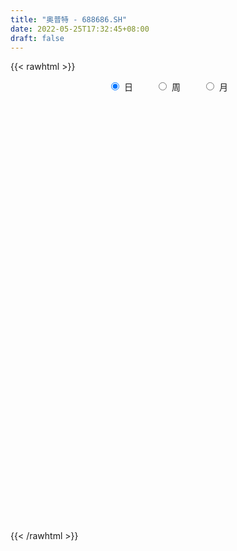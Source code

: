 ```yaml
---
title: "奥普特 - 688686.SH"
date: 2022-05-25T17:32:45+08:00
draft: false
---
```

{{< rawhtml >}}
    <div style="text-align: center">
        <label style="padding: 1rem;"><input style="margin-right: .5rem" type="radio" name="period" value="D" checked onclick="period_change(this)">日</label>
        <label style="padding: 1rem;"><input style="margin-right: .5rem" type="radio" name="period" value="W" onclick="period_change(this)">周</label>
        <label style="padding: 1rem;"><input style="margin-right: .5rem" type="radio" name="period" value="M" onclick="period_change(this)">月</label>
    </div>
    <div id="chart" style="height: 700px;"></div> 
    <script type="text/javascript">
        const D_v = [4032.63,7340.78,3129.71,3007.65,2644.1,3073.56,3570.49,4450.12,4351.81,6193.19,5947.71,5060.28,4762.73,8066.5,4481.57,3810.69,2955.13,3733.96,3169.57,2418.43,2650.15,4388.27,2578.85,5516.89,4680.65,6659.04,4850.13,4272.58,3366.14,3447.49,6123.15,3478.51,3090.1,7128.72,5481.04,3891.7,6214.6,5378.89,3800.16,3992.85,5135.94,15775.53,7763.5,7075.0,7982.05,5713.21,8111.19,8560.48,5795.95,5612.41,6143.63,7220.48,8824.24,6530.58,4623.72,6844.73,8132.8,7588.41,5168.32,2643.66,3225.88,4204.15,6619.06,5146.61,4627.14,3337.14,4028.54,2800.41,3616.13,3295.38,5903.85,6522.66,3070.65,2129.88,4999.5,4240.45,4597.02,4978.2,3377.05,2982.21,4438.9,2606.77,6194.88,4438.21,2889.52,2530.87,1859.25,2761.92,3478.22,7118.58,2593.83,2273.57,1320.84,2128.8,1527.72,2535.72,1287.54,2208.32,1527.2,2178.31,1568.72,1359.23,2609.06,1745.93,1630.19,2829.21,4636.82,2268.42,10628.2,6002.99,6902.48,3728.44,2341.06,3687.93,4710.26,1876.79,3829.8,5022.76,2618.5,1788.72,1656.02,2929.17,2362.88,2639.19,1878.09,1519.16,1732.49,2083.23,2767.43,7198.29,6518.39,2303.93,2377.12,8960.37,4527.47,4140.35,3928.83,4168.21,3525.96,3702.27,3645.08,5051.84,8512.87,5534.42,2283.57,2441.63,2057.24,3264.84,2318.02,3152.36,1347.59,1591.81,2955.6,1963.22,1518.42,2050.43,1630.46,1741.0,1792.12,6138.42,2645.51,3370.64,4103.53,3391.64,3638.07,2726.08,2177.75,2423.26,2432.23,1428.82,2320.32,2194.89,1912.06,1686.68,1303.23,1623.84,1673.26,1171.04,1568.35,1701.99,1538.44,1617.11,2882.96,2317.04,1132.91,1878.59,4604.09,5059.08,5435.9,10001.3,6840.24,2634.24,2217.13,1627.99,1552.62,3615.36,2457.57,3144.85,3701.87,2417.42,2253.04,2629.06,1539.92,2896.91,2713.04,2248.25,1714.7,2337.67,1412.59,1682.41,2121.95,2188.14,2237.13,2457.49,2897.85,2135.31,2016.14,3105.97,1924.04,1173.63,1824.97,1854.95,1272.32,1208.66,1237.87,1335.62,1582.88,1299.96,1661.95,1550.37,2884.05,2635.15,2376.09,1890.06,2367.2,2984.76,2304.33,1706.64,2776.66,5144.75,3992.22,2669.59,2701.16,3022.81,2075.31,2099.63,2549.66,2147.36,3197.02,2122.51]
const D_histogram = [0.0,1.0619386895,1.9665427033,2.4109031368,2.7168772965,2.275309329,1.8212537694,2.7446758993,2.4258010029,2.8737569655,2.0066080669,2.54337935,2.4223084249,-0.1739440032,-2.2799153223,-3.5623010902,-3.5867896493,-4.4751292422,-4.1173088224,-3.6084834051,-4.088589559,-2.6706579943,-2.1664681855,-0.0951674486,1.2161760365,3.6059055717,5.5800683353,6.3755391921,6.6093087537,7.1338391932,8.6667169878,8.7153577829,8.1840909518,8.8239604147,6.629297052,4.6206517709,1.9826748934,1.0183586524,-0.3234080958,-2.4329771144,-2.629047694,-7.4245951015,-10.8867470496,-12.7736447681,-14.5171122749,-14.3977809825,-14.4290447191,-11.7800083355,-9.8016958162,-8.9813451313,-7.9792313125,-6.6433012539,-6.6790845266,-4.6366680643,-3.377052704,-0.5253780927,1.7144965324,3.918104926,4.7128729511,4.5994590073,5.205649896,5.6613069695,6.2476666781,5.9224997422,4.3594098718,3.5240010275,2.0512859372,0.8355653619,0.5414254123,-0.2215882342,2.1368199665,4.7064673681,6.0318426846,5.8188897996,7.6765283019,9.3051690097,7.5130345635,5.8663271039,4.6899457201,2.5577218223,0.5993106572,-0.0228683765,0.3671646063,0.8891387432,1.2767595433,0.6870802737,0.4569598047,0.4099761589,-1.4182786572,-2.8456496724,-4.8483455236,-5.5847703315,-6.2262174122,-5.5804312729,-5.4417081866,-5.5212024503,-4.9662483966,-4.7706643886,-4.1016621023,-4.3865555742,-4.1532711045,-3.6296703675,-1.4850658084,-0.7881858944,-0.4330375576,0.5499964592,-0.5011895055,-2.0065257339,-5.4565467794,-8.0155686088,-10.1654994863,-11.2168650728,-10.9594513348,-9.2159447203,-7.7544847528,-6.0297858621,-3.7380852271,-1.0745508593,0.6780700884,1.7739344722,2.9457152767,3.7380853507,4.2742955432,4.864433719,4.736901658,4.3912814389,4.095230542,3.9106223886,3.4384074423,4.493105472,5.4141207856,5.3785689881,4.7850565453,5.7507284948,5.4844645459,4.3555754898,2.7682289256,1.6088767257,0.5136792244,-0.762762253,-1.182593764,-0.6908454248,-0.7925149945,-0.0512166096,0.1570546331,-0.3718624032,-0.2887867841,-0.9093382241,-1.6370527866,-1.5347843767,-1.2774501474,-0.9823161158,-1.4983939839,-2.0727453277,-1.7909771947,-1.6211052071,-0.8932129128,-0.1965819874,0.2275511474,-0.2221479816,-0.737716614,-1.4395742907,-1.5321382612,-1.5660417671,-1.4329338767,-1.4454880117,-1.2854455058,-0.6777801074,-0.0132372813,0.3941086101,0.3688331426,-0.1008347375,-0.0576746233,-0.3431748158,-0.3839878404,-0.6830635236,-0.7945627438,-0.6470621414,-0.2483754434,0.5131136653,0.6525594687,0.4326349657,-0.0596906897,0.1768498972,0.275416087,0.3787043334,-0.0963672344,-0.6913547806,-1.2938673998,-0.0824699049,1.4905476674,2.3864898423,3.1087119166,3.3575627151,3.446249794,2.8926461027,2.5377466323,1.5714516108,0.8256747827,0.3421833003,0.0419537914,-0.5189572728,-1.2424682594,-2.4474756738,-2.963689177,-2.5236384629,-2.2509406107,-2.0720071963,-1.8176528855,-1.1771491724,-1.1661970276,-0.9124788056,-1.0713107124,-1.4709778121,-0.6791890872,-0.1962614444,0.2704604503,0.7666085679,1.0302739414,1.0921165634,0.4479513142,0.1947733809,-0.2690497241,-0.2719006149,-0.5632674488,-0.4793726981,-0.5744155445,-0.5616599595,-0.7343255708,-1.0017120809,-1.6621375547,-2.4017958299,-2.2732099665,-1.8790494633,-0.6234553787,0.8413836662,2.0790748646,2.5595283873,3.1258660805,4.4262831215,5.1063239701,5.2115811915,5.1357375703,4.9061069039,4.6026391117,4.177261144,3.8886378973,3.3212163487,2.4965639084,1.8826281565]
const D_fast = [0.0,1.3274233618,2.7236630514,3.7707492692,4.755942753,4.8832021178,4.8844600005,6.4940511052,6.7816264595,7.9480216635,7.5825247816,8.7551409022,9.2396470833,6.5999086545,3.9239585047,1.7509974643,0.8298114929,-1.1773104106,-1.8488171964,-2.2421126303,-3.7443661739,-2.9940991078,-3.0315263454,-0.9840174706,0.6313700235,3.9225759517,7.2917557991,9.681111454,11.567208204,13.8751984417,17.5747554834,19.8022357241,21.316991631,24.1628511976,23.625512098,22.7720297595,20.6297216053,19.9199950275,18.4973762554,15.7795629581,14.926230455,8.2745342721,2.0906955617,-2.9896133489,-8.3623589245,-11.8424728777,-15.480997794,-15.7769634943,-16.2490749291,-17.6740605269,-18.6667545364,-18.9916497912,-20.6972041955,-19.8139547493,-19.398602565,-16.6782724769,-14.0097737186,-10.8266390936,-8.8536528307,-7.8172020227,-5.90959866,-4.0386148442,-1.890338466,-0.7348804664,-1.2081178688,-1.1625264562,-2.1224200622,-3.129249297,-3.2880328935,-4.1064435985,-1.2138304062,2.5324338374,5.365769825,6.60753939,10.3843099677,14.3392429279,14.4253671226,14.2452414389,14.2413464852,12.748553043,10.9399695422,10.3120734144,10.7938975488,11.5381563715,12.2449670574,11.8270578562,11.7111773384,11.7666877323,9.583863252,7.4450798186,4.2302975866,2.0976801958,-0.1003212379,-0.8496429169,-2.0713468772,-3.5311417535,-4.2177497989,-5.2148318881,-5.5712451274,-6.9527774929,-7.7578107992,-8.1416276541,-6.3682895471,-5.8684561067,-5.6215671593,-4.5010340277,-5.6775173688,-7.6844850306,-12.4986427711,-17.0615567526,-21.7528625017,-25.6084443564,-28.0908934521,-28.6513730177,-29.1285342384,-28.9112818132,-27.554102485,-25.159205832,-23.2370673622,-21.6977193604,-19.7895097366,-18.062618325,-16.4578342466,-14.6515876411,-13.5948942876,-12.842694147,-12.1149374084,-11.3218899646,-10.9345030504,-8.7565286526,-6.4819831427,-5.1728926931,-4.5701409996,-2.1667869264,-1.0619347388,-1.1019299224,-1.9972192552,-2.7543522737,-3.7211299689,-5.1882620096,-5.9037419616,-5.5847049786,-5.884503297,-5.1560090644,-4.9084741635,-5.5303568005,-5.5194778774,-6.3673638735,-7.5043416326,-7.7857693169,-7.8477976244,-7.7982426218,-8.6889189858,-9.7814566615,-9.9474328273,-10.1828371414,-9.6782480754,-9.0307626467,-8.5497417252,-9.0549778496,-9.7549756354,-10.8167268848,-11.2923254206,-11.7177393683,-11.9428649471,-12.316791085,-12.4781099555,-12.0398895839,-11.3786560782,-10.8727830343,-10.8058502161,-11.3007267806,-11.2719853222,-11.6432792186,-11.7800892034,-12.2499307674,-12.5600706736,-12.5743356066,-12.2377427694,-11.3479752444,-11.0453895738,-11.1571553353,-11.6644036632,-11.383650602,-11.2162303905,-11.0182660607,-11.517429437,-12.2852556785,-13.2112351476,-12.0204551289,-10.0748006398,-8.5822360044,-7.0828359509,-5.9945944736,-5.0443449462,-4.8747871119,-4.5952499242,-5.168682043,-5.7080401754,-6.1059858328,-6.3957268938,-7.0863772762,-8.1205053276,-9.9373816605,-11.1945174579,-11.3853763595,-11.6754136601,-12.0144820447,-12.2145409553,-11.8683245353,-12.1489216474,-12.1233231268,-12.5499827117,-13.3173942644,-12.6954028113,-12.2615405296,-11.7272035223,-11.0394032627,-10.5181694039,-10.183297641,-10.7154750617,-10.9199596498,-11.4510451857,-11.5218712303,-11.9540549265,-11.9900033502,-12.2286500827,-12.3563094876,-12.7125564916,-13.2303710219,-14.3063308844,-15.646438117,-16.0861547452,-16.1617566079,-15.0620263679,-13.3868414065,-11.629381492,-10.5090458724,-9.1612416591,-6.7542538377,-4.7976319966,-3.3894794773,-2.181388706,-1.1844926464,-0.3373006606,0.2816366576,0.9651728852,1.2280554239,1.0275439607,0.8842652478]
const D_slow = [0.0,0.2654846724,0.7571203482,1.3598461324,2.0390654565,2.6078927888,3.0632062311,3.7493752059,4.3558254566,5.074264698,5.5759167147,6.2117615522,6.8173386584,6.7738526577,6.2038738271,5.3132985545,4.4166011422,3.2978188316,2.268491626,1.3663707748,0.344223385,-0.3234411136,-0.8650581599,-0.8888500221,-0.584806013,0.31667038,1.7116874638,3.3055722618,4.9578994503,6.7413592486,8.9080384955,11.0868779413,13.1329006792,15.3388907829,16.9962150459,18.1513779886,18.647046712,18.9016363751,18.8207843511,18.2125400725,17.555278149,15.6991293736,12.9774426112,9.7840314192,6.1547533505,2.5553081048,-1.0519530749,-3.9969551588,-6.4473791129,-8.6927153957,-10.6875232238,-12.3483485373,-14.0181196689,-15.177286685,-16.021549861,-16.1528943842,-15.7242702511,-14.7447440196,-13.5665257818,-12.41666103,-11.115248556,-9.6999218136,-8.1380051441,-6.6573802085,-5.5675277406,-4.6865274837,-4.1737059994,-3.9648146589,-3.8294583058,-3.8848553644,-3.3506503727,-2.1740335307,-0.6660728596,0.7886495903,2.7077816658,5.0340739182,6.9123325591,8.3789143351,9.5514007651,10.1908312207,10.340658885,10.3349417909,10.4267329424,10.6490176283,10.9682075141,11.1399775825,11.2542175337,11.3567115734,11.0021419091,10.290729491,9.0786431101,7.6824505273,6.1258961742,4.730788356,3.3703613093,1.9900606968,0.7484985976,-0.4441674995,-1.4695830251,-2.5662219186,-3.6045396948,-4.5119572866,-4.8832237387,-5.0802702123,-5.1885296017,-5.0510304869,-5.1763278633,-5.6779592968,-7.0420959916,-9.0459881438,-11.5873630154,-14.3915792836,-17.1314421173,-19.4354282974,-21.3740494856,-22.8814959511,-23.8160172579,-24.0846549727,-23.9151374506,-23.4716538326,-22.7352250134,-21.8007036757,-20.7321297899,-19.5160213601,-18.3317959456,-17.2339755859,-16.2101679504,-15.2325123532,-14.3729104927,-13.2496341247,-11.8961039283,-10.5514616812,-9.3551975449,-7.9175154212,-6.5463992847,-5.4575054123,-4.7654481808,-4.3632289994,-4.2348091933,-4.4254997566,-4.7211481976,-4.8938595538,-5.0919883024,-5.1047924548,-5.0655287965,-5.1584943973,-5.2306910934,-5.4580256494,-5.867288846,-6.2509849402,-6.5703474771,-6.815926506,-7.190525002,-7.7087113339,-8.1564556326,-8.5617319343,-8.7850351625,-8.8341806594,-8.7772928725,-8.8328298679,-9.0172590214,-9.3771525941,-9.7601871594,-10.1516976012,-10.5099310704,-10.8713030733,-11.1926644497,-11.3621094766,-11.3654187969,-11.2668916444,-11.1746833587,-11.1998920431,-11.2143106989,-11.3001044029,-11.396101363,-11.5668672439,-11.7655079298,-11.9272734652,-11.989367326,-11.8610889097,-11.6979490425,-11.5897903011,-11.6047129735,-11.5605004992,-11.4916464775,-11.3969703941,-11.4210622027,-11.5939008979,-11.9173677478,-11.937985224,-11.5653483072,-10.9687258466,-10.1915478675,-9.3521571887,-8.4905947402,-7.7674332145,-7.1329965565,-6.7401336538,-6.5337149581,-6.448169133,-6.4376806852,-6.5674200034,-6.8780370682,-7.4899059867,-8.2308282809,-8.8617378967,-9.4244730493,-9.9424748484,-10.3968880698,-10.6911753629,-10.9827246198,-11.2108443212,-11.4786719993,-11.8464164523,-12.0162137241,-12.0652790852,-11.9976639726,-11.8060118306,-11.5484433453,-11.2754142044,-11.1634263759,-11.1147330307,-11.1819954617,-11.2499706154,-11.3907874776,-11.5106306521,-11.6542345383,-11.7946495281,-11.9782309208,-12.228658941,-12.6441933297,-13.2446422872,-13.8129447788,-14.2827071446,-14.4385709893,-14.2282250727,-13.7084563566,-13.0685742597,-12.2871077396,-11.1805369592,-9.9039559667,-8.6010606688,-7.3171262763,-6.0905995503,-4.9399397724,-3.8956244864,-2.923465012,-2.0931609249,-1.4690199477,-0.9983629086]
const D_data = [['2021-05-14', 345.1169, 353.8035, 344.691, 357.3594],['2021-05-17', 357.5872, 370.4437, 351.7433, 383.3003],['2021-05-18', 368.4628, 375.099, 366.6204, 378.9124],['2021-05-19', 371.5828, 374.901, 363.8174, 388.1438],['2021-05-20', 372.4247, 377.5059, 371.4342, 384.3106],['2021-05-21', 382.4732, 370.1046, 364.9883, 382.4732],['2021-05-24', 371.5551, 369.5681, 354.249, 373.1446],['2021-05-25', 367.5812, 390.4309, 367.5812, 394.5438],['2021-05-26', 390.9673, 379.1551, 377.5158, 393.4013],['2021-05-27', 380.377, 391.9211, 377.5158, 409.9822],['2021-05-28', 394.9909, 377.0191, 374.5454, 394.9909],['2021-05-31', 377.0191, 396.3916, 370.5616, 398.3786],['2021-06-01', 396.4016, 392.1992, 386.7551, 410.3001],['2021-06-02', 392.8251, 355.6696, 353.2754, 393.4113],['2021-06-03', 355.7391, 348.9935, 346.8278, 360.9747],['2021-06-04', 345.4965, 348.5961, 341.1253, 362.4152],['2021-06-07', 348.5961, 358.6401, 345.8939, 362.6139],['2021-06-08', 359.6435, 342.6453, 339.7643, 363.6074],['2021-06-09', 341.7313, 353.7721, 337.7773, 359.4348],['2021-06-10', 347.7914, 355.1729, 347.7914, 364.5909],['2021-06-11', 358.1433, 339.8835, 338.8105, 358.1433],['2021-06-15', 339.8735, 363.508, 339.8735, 371.1279],['2021-06-16', 363.5478, 355.2424, 353.6727, 367.5812],['2021-06-17', 352.6793, 380.8439, 352.6793, 387.3213],['2021-06-18', 385.4437, 380.8439, 374.5057, 387.4505],['2021-06-21', 381.2612, 406.3263, 380.4962, 409.5749],['2021-06-22', 406.3163, 416.7974, 396.3817, 417.5226],['2021-06-23', 415.4761, 414.7012, 404.6374, 426.0763],['2021-06-24', 412.287, 416.2609, 410.3001, 427.7851],['2021-06-25', 415.2674, 428.3215, 407.3197, 433.1498],['2021-06-28', 428.3513, 454.0125, 424.7053, 459.7249],['2021-06-29', 451.2904, 448.1113, 438.6237, 457.3008],['2021-06-30', 453.019, 448.0517, 440.5809, 456.208],['2021-07-01', 449.4922, 471.8948, 437.8985, 478.849],['2021-07-02', 467.6726, 440.6603, 430.2787, 471.8948],['2021-07-05', 436.8852, 438.6138, 431.1827, 450.436],['2021-07-06', 438.6138, 423.394, 408.8596, 455.0656],['2021-07-07', 425.1921, 438.4847, 418.2677, 444.8726],['2021-07-08', 443.2731, 430.4674, 423.2251, 443.2731],['2021-07-09', 424.2086, 413.0123, 406.4355, 430.07],['2021-07-12', 413.0123, 431.2622, 402.4617, 437.1236],['2021-07-13', 431.1628, 358.3917, 347.2947, 436.1302],['2021-07-14', 356.7624, 347.3841, 340.8769, 358.3818],['2021-07-15', 346.7384, 344.7316, 337.0322, 352.6495],['2021-07-16', 345.0594, 326.8492, 322.3886, 346.6887],['2021-07-19', 324.8623, 334.7969, 324.8623, 343.609],['2021-07-20', 332.81, 321.6733, 314.9277, 335.0056],['2021-07-21', 321.5541, 351.4871, 318.9015, 352.5303],['2021-07-22', 350.6924, 346.2218, 334.0022, 352.6892],['2021-07-23', 345.725, 330.6741, 323.8689, 345.7648],['2021-07-26', 333.6048, 329.7005, 318.9015, 333.6048],['2021-07-27', 323.8689, 332.7107, 322.8953, 350.6924],['2021-07-28', 333.277, 311.8082, 308.3708, 334.5983],['2021-07-29', 318.5042, 336.6746, 318.5042, 339.7643],['2021-07-30', 339.4265, 330.376, 324.1272, 340.7577],['2021-08-02', 331.8166, 357.6267, 330.8231, 359.6335],['2021-08-03', 356.0968, 361.9781, 352.4806, 378.102],['2021-08-04', 363.4484, 373.6711, 360.6369, 390.4309],['2021-08-05', 370.8497, 365.5943, 359.4348, 379.2147],['2021-08-06', 365.5943, 357.9446, 356.5339, 370.3828],['2021-08-09', 357.6466, 370.5616, 348.8147, 373.0651],['2021-08-10', 369.5681, 374.4361, 363.9551, 379.3041],['2021-08-11', 370.5616, 382.4136, 369.0714, 390.0235],['2021-08-12', 382.4832, 375.5289, 374.6249, 394.4047],['2021-08-13', 375.5289, 358.1433, 353.2157, 375.5289],['2021-08-16', 355.6795, 363.1901, 350.9407, 367.5812],['2021-08-17', 361.1237, 350.5433, 343.2116, 363.3789],['2021-08-18', 347.0563, 347.0463, 338.9496, 353.3648],['2021-08-19', 347.712, 354.4973, 337.5786, 356.1564],['2021-08-20', 360.7164, 345.3277, 338.8701, 361.6403],['2021-08-23', 351.5765, 389.04, 346.0231, 390.4309],['2021-08-24', 394.0173, 407.4191, 382.503, 409.2868],['2021-08-25', 397.4944, 406.5051, 397.4944, 414.125],['2021-08-26', 404.3493, 395.0107, 391.1462, 407.6078],['2021-08-27', 401.1305, 431.1032, 395.4479, 435.1367],['2021-08-30', 431.1628, 445.0713, 417.2544, 459.4765],['2021-08-31', 436.9249, 409.3563, 405.0646, 444.1772],['2021-09-01', 414.8204, 408.3132, 390.6296, 421.8243],['2021-09-02', 405.3328, 412.0685, 399.5707, 427.1691],['2021-09-03', 406.6541, 395.428, 391.2852, 416.3702],['2021-09-06', 401.9054, 389.2387, 386.9537, 404.3294],['2021-09-07', 390.4209, 400.6933, 387.4505, 403.3459],['2021-09-08', 397.6732, 414.3733, 397.3851, 432.1563],['2021-09-09', 414.3932, 420.5129, 411.84, 435.0671],['2021-09-10', 421.7746, 423.7119, 410.3001, 430.1694],['2021-09-13', 422.2316, 413.2805, 408.3132, 429.7422],['2021-09-14', 406.3263, 417.6219, 406.3263, 432.1563],['2021-09-15', 417.2544, 421.1289, 416.4596, 433.0504],['2021-09-16', 416.3404, 394.9014, 392.9245, 425.063],['2021-09-17', 396.3718, 390.8978, 348.5564, 413.7077],['2021-09-22', 376.5224, 372.6677, 371.565, 386.457],['2021-09-23', 381.4897, 378.1119, 369.3695, 381.4897],['2021-09-24', 378.1119, 371.8034, 370.0152, 381.4798],['2021-09-27', 377.496, 383.9833, 367.5812, 393.3715],['2021-09-28', 380.4962, 375.9064, 373.0353, 389.6858],['2021-09-29', 362.7331, 369.3098, 362.7331, 383.4766],['2021-09-30', 369.2105, 374.5355, 366.5878, 376.5224],['2021-10-08', 382.4633, 368.1773, 359.6335, 382.4633],['2021-10-11', 368.2766, 372.7572, 368.2766, 385.4039],['2021-10-12', 378.4994, 358.1433, 355.7093, 382.9203],['2021-10-13', 358.6401, 360.627, 358.1433, 375.5289],['2021-10-14', 363.6074, 362.6139, 355.0537, 371.5352],['2021-10-15', 363.2895, 387.4505, 357.7559, 390.4309],['2021-10-18', 389.0003, 375.3898, 371.5551, 389.656],['2021-10-19', 372.5485, 372.7373, 366.6871, 387.0531],['2021-10-20', 376.5224, 383.5561, 370.1046, 394.9611],['2021-10-21', 381.0724, 357.1598, 343.301, 381.0724],['2021-10-22', 356.6531, 342.7447, 341.4035, 358.9282],['2021-10-25', 317.9081, 301.0093, 288.432, 317.9081],['2021-10-26', 296.2506, 289.3063, 289.0083, 300.0158],['2021-10-27', 289.3162, 272.8744, 270.4901, 291.482],['2021-10-28', 274.7421, 267.5097, 265.2546, 277.4145],['2021-10-29', 268.0661, 270.5994, 264.2611, 273.083],['2021-11-01', 272.2088, 283.9416, 270.2318, 289.8924],['2021-11-02', 286.1173, 279.3717, 276.1826, 289.2069],['2021-11-03', 279.928, 282.6203, 278.1795, 286.1173],['2021-11-04', 281.9249, 293.3696, 281.4679, 296.946],['2021-11-05', 294.82, 306.1256, 294.82, 310.4969],['2021-11-08', 306.1355, 303.1055, 296.9261, 307.9735],['2021-11-09', 302.3306, 300.2046, 299.1912, 309.5034],['2021-11-10', 301.5159, 305.9071, 299.6284, 308.6887],['2021-11-11', 301.3769, 305.9865, 298.5455, 310.4571],['2021-11-12', 305.0328, 306.5627, 301.0192, 309.8908],['2021-11-15', 308.9669, 311.0929, 302.5193, 322.2694],['2021-11-16', 317.8882, 304.5063, 303.0061, 317.8882],['2021-11-17', 303.0161, 301.6153, 300.7112, 307.5165],['2021-11-18', 301.2576, 301.5159, 299.7078, 309.2848],['2021-11-19', 298.1183, 302.579, 294.1643, 305.3209],['2021-11-22', 303.0359, 298.0289, 296.4592, 305.9865],['2021-11-23', 305.9865, 319.9646, 300.1748, 327.7235],['2021-11-24', 319.9049, 325.8359, 312.9308, 334.7969],['2021-11-25', 331.0019, 318.981, 316.9146, 331.0019],['2021-11-26', 314.1925, 312.9408, 310.0399, 318.8419],['2021-11-29', 315.9212, 336.4958, 315.9212, 342.7447],['2021-11-30', 341.8207, 326.432, 325.1405, 343.7381],['2021-12-01', 326.4121, 314.9277, 311.5499, 327.3957],['2021-12-02', 317.9081, 303.94, 303.0359, 317.9081],['2021-12-03', 307.9635, 302.9565, 298.4163, 313.5269],['2021-12-06', 303.8506, 297.8799, 289.1374, 304.9831],['2021-12-07', 295.8333, 288.4519, 284.1403, 302.6783],['2021-12-08', 292.0383, 293.151, 284.1403, 293.608],['2021-12-09', 296.9758, 303.334, 293.0715, 305.8077],['2021-12-10', 301.8935, 295.6446, 295.118, 307.6158],['2021-12-13', 296.0519, 306.8806, 293.1113, 309.9604],['2021-12-14', 306.7813, 302.0922, 300.0258, 306.7813],['2021-12-15', 302.3405, 291.1641, 291.1641, 302.9167],['2021-12-16', 291.0846, 296.6182, 286.614, 297.6414],['2021-12-17', 297.0652, 285.094, 283.1369, 297.1447],['2021-12-20', 280.1565, 278.259, 277.6927, 289.5447],['2021-12-21', 278.259, 284.8258, 271.2153, 288.1042],['2021-12-22', 284.8258, 285.7, 281.5374, 288.0545],['2021-12-23', 285.7, 285.8093, 281.0109, 287.7068],['2021-12-24', 285.0741, 273.0433, 272.785, 286.4551],['2021-12-27', 276.7688, 266.854, 266.2977, 276.7688],['2021-12-28', 268.6025, 274.1063, 266.2381, 275.1792],['2021-12-29', 274.1957, 271.3644, 270.0331, 275.0402],['2021-12-30', 269.2582, 278.5471, 269.2085, 282.0441],['2021-12-31', 282.2428, 280.3254, 275.3581, 286.5643],['2022-01-04', 280.1565, 278.706, 278.1696, 285.6305],['2022-01-05', 277.345, 266.4268, 256.4028, 278.557],['2022-01-06', 266.2381, 261.3204, 258.4593, 269.8841],['2022-01-07', 261.698, 253.492, 253.333, 267.6687],['2022-01-10', 250.4619, 256.4127, 245.9516, 258.5884],['2022-01-11', 253.3429, 254.1377, 251.6143, 256.7903],['2022-01-12', 250.8692, 253.8198, 248.3657, 257.8831],['2022-01-13', 255.3199, 249.6373, 247.7001, 255.7869],['2022-01-14', 248.6141, 249.528, 246.9252, 253.4323],['2022-01-17', 251.3262, 254.8232, 248.624, 256.3134],['2022-01-18', 254.1675, 257.0883, 251.4256, 264.5393],['2022-01-19', 257.2373, 255.31, 250.5215, 259.7607],['2022-01-20', 256.0849, 249.6274, 245.3853, 259.6812],['2022-01-21', 248.326, 241.2227, 240.4577, 249.3393],['2022-01-24', 236.1163, 244.829, 236.1163, 248.3558],['2022-01-25', 245.8224, 238.282, 238.282, 246.3688],['2022-01-26', 243.3984, 238.5503, 234.0201, 243.3984],['2022-01-27', 241.4115, 232.3213, 231.4768, 241.4214],['2022-01-28', 232.3213, 231.298, 224.5226, 234.5168],['2022-02-07', 235.9275, 232.3709, 230.4834, 236.6428],['2022-02-08', 233.0763, 234.9341, 230.4834, 237.3184],['2022-02-09', 234.9043, 241.0339, 234.9043, 245.1469],['2022-02-10', 239.4345, 234.4671, 233.583, 241.1134],['2022-02-11', 234.3479, 228.5163, 228.4964, 235.8282],['2022-02-14', 224.5226, 221.6614, 218.0651, 233.0266],['2022-02-15', 221.6614, 228.4964, 217.6478, 230.086],['2022-02-16', 229.1521, 226.2115, 223.6285, 230.4933],['2022-02-17', 223.857, 225.4465, 220.5487, 228.6753],['2022-02-18', 226.2115, 215.6708, 211.6076, 226.4996],['2022-02-21', 215.5814, 209.3027, 205.2593, 215.5814],['2022-02-22', 208.965, 203.481, 198.6926, 209.7399],['2022-02-23', 204.7129, 225.6154, 204.7129, 231.9139],['2022-02-24', 224.5226, 236.5932, 221.6217, 240.4081],['2022-02-25', 236.5932, 234.7552, 232.4703, 239.9213],['2022-02-28', 236.1461, 237.6661, 229.9966, 239.3649],['2022-03-01', 236.8117, 235.5699, 234.6658, 239.206],['2022-03-02', 236.4441, 235.9375, 231.1589, 238.3814],['2022-03-03', 237.3184, 228.0096, 226.6387, 237.3184],['2022-03-04', 223.5291, 229.1521, 223.5291, 235.7189],['2022-03-07', 227.4831, 218.5618, 218.2439, 227.4831],['2022-03-08', 220.3898, 216.6941, 214.7469, 225.4465],['2022-03-09', 217.5981, 216.1874, 211.7069, 223.1715],['2022-03-10', 218.224, 215.5914, 215.2933, 223.5093],['2022-03-11', 211.2698, 208.8656, 201.6729, 213.4753],['2022-03-14', 208.8656, 201.6729, 198.7124, 208.8656],['2022-03-15', 202.6664, 187.8936, 187.8936, 203.5605],['2022-03-16', 189.354, 188.5592, 179.7075, 195.5135],['2022-03-17', 193.6656, 196.9143, 191.7482, 200.5901],['2022-03-18', 197.5004, 193.5265, 188.0724, 197.5004],['2022-03-21', 193.5265, 190.4567, 187.8638, 195.3148],['2022-03-22', 189.056, 189.5626, 188.748, 193.0],['2022-03-23', 192.235, 194.1226, 188.4599, 198.5634],['2022-03-24', 190.8343, 185.5093, 185.4994, 191.7383],['2022-03-25', 187.7645, 186.8505, 185.6583, 195.3943],['2022-03-28', 183.7906, 179.5187, 177.1741, 183.7906],['2022-03-29', 178.108, 172.2962, 171.8691, 179.5386],['2022-03-30', 169.3159, 185.7279, 169.3159, 185.7279],['2022-03-31', 187.4068, 183.2442, 180.1943, 187.7645],['2022-04-01', 183.6118, 183.9297, 178.8531, 187.5658],['2022-04-06', 183.1945, 185.6285, 182.0024, 188.6387],['2022-04-07', 184.2675, 183.8303, 182.7971, 186.9796],['2022-04-08', 187.5459, 181.4063, 179.8863, 187.5459],['2022-04-11', 178.1577, 169.9914, 169.7232, 180.2936],['2022-04-12', 168.8986, 171.124, 166.6633, 172.028],['2022-04-13', 172.7433, 164.9148, 164.9148, 172.8625],['2022-04-14', 167.8952, 167.6071, 162.6199, 169.9914],['2022-04-15', 162.9378, 161.239, 160.0667, 165.0837],['2022-04-18', 163.9214, 163.3253, 153.9867, 164.4082],['2022-04-19', 162.918, 158.9739, 158.7553, 165.8785],['2022-04-20', 154.9802, 157.9705, 154.9802, 161.4278],['2022-04-21', 159.878, 152.9933, 151.6918, 159.878],['2022-04-22', 152.9734, 148.1849, 148.026, 158.2984],['2022-04-25', 145.582, 137.8926, 137.2866, 148.5127],['2022-04-26', 141.7671, 129.6171, 128.3156, 141.7671],['2022-04-27', 124.4014, 135.0315, 124.4014, 139.055],['2022-04-28', 136.7203, 136.1044, 132.9551, 137.982],['2022-04-29', 143.9329, 148.324, 135.8163, 149.8539],['2022-05-05', 144.1912, 156.371, 144.1912, 159.4806],['2022-05-06', 153.9867, 160.0369, 150.1619, 163.9214],['2022-05-09', 160.0369, 155.159, 153.9867, 161.5072],['2022-05-10', 149.0989, 159.5501, 149.0393, 162.8981],['2022-05-11', 162.9279, 175.1773, 159.719, 183.7906],['2022-05-12', 174.0, 175.1, 171.04, 183.88],['2022-05-13', 173.0, 172.85, 170.62, 179.1],['2022-05-16', 173.74, 173.68, 171.19, 181.04],['2022-05-17', 169.28, 174.0, 169.09, 177.07],['2022-05-18', 175.0, 174.66, 174.01, 178.99],['2022-05-19', 171.75, 174.05, 170.5, 175.13],['2022-05-20', 174.05, 176.58, 170.1, 178.45],['2022-05-23', 176.98, 173.3, 170.53, 178.96],['2022-05-24', 173.6, 168.38, 167.03, 178.22],['2022-05-25', 166.06, 168.7, 165.98, 170.5]]
const W_v = [129041.72,186800.14,98456.74,60437.32,46076.44,50425.7,17117.28,18824.85,40311.3,29030.38,37977.89,15727.27,14690.68,9865.68,11848.12,11978.76,24223.63,30440.8,14549.05,26308.76,19195.8,24513.32,26181.77,14927.24,17164.66,22595.38,25301.52,23278.2,43732.02,33793.24,33342.65,30377.92,23822.84,17077.6,22626.54,20174.93,20568.28,17748.84,6188.24,7479.78,2208.32,9242.52,13110.57,29603.17,19127.54,11355.29,9852.16,21165.16,25725.23,24438.02,15581.7,11365.38,8903.53,13946.69,16037.07,10799.52,8199.07,7596.93,12815.59,29970.76,11470.67,14146.24,11112.82,9742.76,11743.92,6203.64,7398.77,7430.78,12152.55,5289.09,16289.86,12448.57,7466.89]
const W_histogram = [0.0,6.9026270085,10.3837159639,13.663906625,14.7155942144,12.8071232772,10.1741744221,11.2481069843,10.0932327858,7.2249377661,2.4254516849,-2.5488911796,-6.1652544164,-8.5624851029,-9.1148824167,-8.5807147206,-4.660311958,-1.5879645988,1.2928776648,3.8630533736,6.1668815102,7.5699112172,6.0623787302,4.0536438845,4.9968420506,8.1453342984,10.2499719969,9.0147873817,1.996173758,-2.5411795529,-5.5427997772,-5.6334815087,-5.628732934,-6.3821326215,-1.264830649,-0.4839611739,1.6208053415,0.5422037679,-1.6008057649,-2.9020606851,-4.1810135147,-3.7336775612,-6.3022678392,-12.3632931472,-13.3960580745,-13.4318396263,-13.0923668336,-11.5901511638,-10.7099236834,-10.0707329218,-9.7998597722,-9.8474375993,-8.8359017875,-9.3705931465,-9.365571178,-9.2782362045,-9.2260866254,-8.7218466467,-8.5830476092,-6.6233218232,-5.1854091778,-5.075178345,-5.4755923653,-5.6097395361,-5.3175297654,-4.7359249772,-5.1186200301,-5.6200438582,-5.3148306976,-3.7693064263,-1.4485949101,0.6599728394,1.7826110916]
const W_fast = [0.0,8.6282837607,14.705301707,21.4014690243,26.1320551673,27.4253650495,27.3359597999,31.2219191081,32.5903531062,31.5282925279,27.335169368,21.7236037086,16.5659268677,12.0280749055,9.1969569875,7.5859460034,10.3412707766,13.016626986,16.2206886659,19.7566277181,23.6021762322,26.8976837435,26.9057459391,25.9104220645,28.1028307432,33.2876565656,37.9547872634,38.9732994936,32.4537293094,27.2810811103,22.8937609417,21.394708833,19.9922741742,17.6433413314,22.4444356416,23.1043148232,25.614282674,24.6712320423,22.1280210683,20.1012509768,17.7770447686,17.2909613318,13.146804094,3.9949554993,-0.3868239468,-3.7805654051,-6.7141843208,-8.109506442,-9.9067598824,-11.7852523512,-13.9643441447,-16.4737813716,-17.6712210067,-20.5485606523,-22.8849314784,-25.117155556,-27.3715276333,-29.0477493163,-31.0547121811,-30.7508168509,-30.6092564998,-31.7678202533,-33.537132365,-35.0737144198,-36.1108870904,-36.7132635465,-38.3756136069,-40.2820483995,-41.3055429134,-40.7023452486,-38.74378246,-36.4702215007,-34.9019304756]
const W_slow = [0.0,1.7256567521,4.3215857431,7.7375623994,11.4164609529,14.6182417723,17.1617853778,19.9738121239,22.4971203203,24.3033547618,24.9097176831,24.2724948882,22.7311812841,20.5905600084,18.3118394042,16.1666607241,15.0015827346,14.6045915848,14.9278110011,15.8935743445,17.435294722,19.3277725263,20.8433672089,21.85677818,23.1059886926,25.1423222672,27.7048152665,29.9585121119,30.4575555514,29.8222606632,28.4365607189,27.0281903417,25.6210071082,24.0254739528,23.7092662906,23.5882759971,23.9934773325,24.1290282745,23.7288268332,23.0033116619,21.9580582833,21.024638893,19.4490719332,16.3582486464,13.0092341278,9.6512742212,6.3781825128,3.4806447218,0.803163801,-1.7145194295,-4.1644843725,-6.6263437723,-8.8353192192,-11.1779675058,-13.5193603004,-15.8389193515,-18.1454410078,-20.3259026695,-22.4716645718,-24.1274950276,-25.4238473221,-26.6926419083,-28.0615399997,-29.4639748837,-30.793357325,-31.9773385693,-33.2569935768,-34.6620045414,-35.9907122158,-36.9330388224,-37.2951875499,-37.13019434,-36.6845415671]
const W_data = [['2020-12-31', 198.2072, 214.7385, 198.2072, 236.5293],['2021-01-08', 219.8891, 322.9002, 218.8986, 334.7761],['2021-01-15', 326.9612, 315.5705, 292.1949, 354.7544],['2021-01-22', 312.0048, 341.9275, 302.0998, 367.7694],['2021-01-29', 336.7868, 338.5202, 304.2789, 373.4548],['2021-02-05', 337.7377, 312.0048, 277.7139, 339.6395],['2021-02-10', 311.0143, 302.0998, 292.1949, 321.8007],['2021-02-19', 301.1094, 355.5963, 297.1474, 371.4342],['2021-02-26', 359.6672, 339.0452, 325.9707, 369.5721],['2021-03-05', 336.2124, 316.9473, 311.0143, 352.9418],['2021-03-12', 307.0622, 279.3185, 239.8078, 320.9192],['2021-03-19', 273.7124, 254.061, 247.6228, 273.7124],['2021-03-26', 249.6137, 247.6228, 215.9766, 259.6969],['2021-04-02', 247.6228, 243.7599, 231.8047, 248.544],['2021-04-09', 247.6228, 254.5563, 239.5998, 269.3938],['2021-04-16', 260.4992, 263.4806, 231.141, 265.937],['2021-04-23', 265.6597, 314.9267, 247.712, 314.9267],['2021-04-30', 321.9097, 322.8803, 311.9552, 345.5626],['2021-05-07', 329.3384, 338.6292, 327.0404, 371.9295],['2021-05-14', 336.3708, 353.8035, 323.5242, 364.5008],['2021-05-21', 357.5872, 370.1046, 351.7433, 388.1438],['2021-05-28', 371.5551, 377.0191, 354.249, 409.9822],['2021-06-04', 377.0191, 348.5961, 341.1253, 410.3001],['2021-06-11', 348.5961, 339.8835, 337.7773, 364.5909],['2021-06-18', 339.8735, 380.8439, 339.8735, 387.4505],['2021-06-25', 381.2612, 428.3215, 380.4962, 433.1498],['2021-07-02', 428.3513, 440.6603, 424.7053, 478.849],['2021-07-09', 436.8852, 413.0123, 406.4355, 455.0656],['2021-07-16', 413.0123, 326.8492, 322.3886, 437.1236],['2021-07-23', 324.8623, 330.6741, 314.9277, 352.6892],['2021-07-30', 333.6048, 330.376, 308.3708, 350.6924],['2021-08-06', 331.8166, 357.9446, 330.8231, 390.4309],['2021-08-13', 357.6466, 358.1433, 348.8147, 394.4047],['2021-08-20', 355.6795, 345.3277, 337.5786, 367.5812],['2021-08-27', 351.5765, 431.1032, 346.0231, 435.1367],['2021-09-03', 431.1628, 395.428, 390.6296, 459.4765],['2021-09-10', 401.9054, 423.7119, 386.9537, 435.0671],['2021-09-17', 422.2316, 390.8978, 348.5564, 433.0504],['2021-09-24', 376.5224, 371.8034, 369.3695, 386.457],['2021-09-30', 377.496, 374.5355, 362.7331, 393.3715],['2021-10-08', 382.4633, 368.1773, 359.6335, 382.4633],['2021-10-15', 368.2766, 387.4505, 355.0537, 390.4309],['2021-10-22', 389.0003, 342.7447, 341.4035, 394.9611],['2021-10-29', 317.9081, 270.5994, 264.2611, 317.9081],['2021-11-05', 272.2088, 306.1256, 270.2318, 310.4969],['2021-11-12', 306.1355, 306.5627, 296.9261, 310.4571],['2021-11-19', 308.9669, 302.579, 294.1643, 322.2694],['2021-11-26', 303.0359, 312.9408, 296.4592, 334.7969],['2021-12-03', 315.9212, 302.9565, 298.4163, 343.7381],['2021-12-10', 303.8506, 295.6446, 284.1403, 307.6158],['2021-12-17', 296.0519, 285.094, 283.1369, 309.9604],['2021-12-24', 280.1565, 273.0433, 271.2153, 289.5447],['2021-12-31', 276.7688, 280.3254, 266.2381, 286.5643],['2022-01-07', 280.1565, 253.492, 253.333, 285.6305],['2022-01-14', 250.4619, 249.528, 245.9516, 258.5884],['2022-01-21', 251.3262, 241.2227, 240.4577, 264.5393],['2022-01-28', 236.1163, 231.298, 224.5226, 248.3558],['2022-02-11', 235.9275, 228.5163, 228.4964, 245.1469],['2022-02-18', 224.5226, 215.6708, 211.6076, 233.0266],['2022-02-25', 215.5814, 234.7552, 198.6926, 240.4081],['2022-03-04', 236.1461, 229.1521, 223.5291, 239.3649],['2022-03-11', 227.4831, 208.8656, 201.6729, 227.4831],['2022-03-18', 208.8656, 193.5265, 179.7075, 208.8656],['2022-03-25', 193.5265, 186.8505, 185.4994, 198.5634],['2022-04-01', 183.7906, 183.9297, 169.3159, 187.7645],['2022-04-08', 183.1945, 181.4063, 179.8863, 188.6387],['2022-04-15', 178.1577, 161.239, 160.0667, 180.2936],['2022-04-22', 163.9214, 148.1849, 148.026, 165.8785],['2022-04-29', 145.582, 148.324, 124.4014, 149.8539],['2022-05-06', 144.1912, 160.0369, 144.1912, 163.9214],['2022-05-13', 160.0369, 172.85, 149.0393, 183.88],['2022-05-20', 173.74, 176.58, 169.09, 181.04],['2022-05-27', 176.98, 168.7, 165.98, 178.96]]
const M_v = [129041.72,391770.64,126679.13,103061.81,82721.4,89627.21,88500.53,146755.87,102742.37,63322.6,54164.58,74987.99,72526.02,48982.35,52600.41,53983.14,35201.88,41494.41]
const M_histogram = [0.0,7.8994589174,12.4520838479,8.0009002231,10.3008736819,15.805684371,21.6001367879,16.4165300203,17.1365315714,14.2174788102,4.7273773853,1.8014472944,-3.3664327412,-9.8473406089,-13.2538335073,-18.4040362935,-23.0906810597,-23.6595923419]
const M_fast = [0.0,9.8743236467,17.5399695392,15.0890109702,19.9642028495,29.4204346313,40.6149212452,39.5354469826,44.5395814267,45.174898368,36.8666412894,34.3910730222,28.3815848012,19.4388417813,12.7188905061,2.9676786465,-7.4916363847,-13.9754457523]
const M_slow = [0.0,1.9748647293,5.0878856913,7.0881107471,9.6633291676,13.6147502603,19.0147844573,23.1189169624,27.4030498552,30.9574195578,32.1392639041,32.5896257277,31.7480175424,29.2861823902,25.9727240134,21.37171494,15.5990446751,9.6841465896]
const M_data = [['2020-12-31', 198.2072, 214.7385, 198.2072, 236.5293],['2021-01-29', 219.8891, 338.5202, 218.8986, 373.4548],['2021-02-26', 337.7377, 339.0452, 277.7139, 371.4342],['2021-03-31', 336.2124, 235.5388, 215.9766, 352.9418],['2021-04-30', 238.6985, 322.8803, 231.141, 345.5626],['2021-05-31', 329.3384, 396.3916, 323.5242, 409.9822],['2021-06-30', 396.4016, 448.0517, 337.7773, 459.7249],['2021-07-30', 449.4922, 330.376, 308.3708, 478.849],['2021-08-31', 331.8166, 409.3563, 330.8231, 459.4765],['2021-09-30', 414.8204, 374.5355, 348.5564, 435.0671],['2021-10-29', 382.4633, 270.5994, 264.2611, 394.9611],['2021-11-30', 272.2088, 326.432, 270.2318, 343.7381],['2021-12-31', 326.4121, 280.3254, 266.2381, 327.3957],['2022-01-28', 280.1565, 231.298, 224.5226, 285.6305],['2022-02-28', 235.9275, 237.6661, 198.6926, 245.1469],['2022-03-31', 236.8117, 183.2442, 169.3159, 239.206],['2022-04-29', 183.6118, 148.324, 124.4014, 188.6387],['2022-05-31', 144.1912, 168.7, 144.1912, 183.88]]
        const D_a = [null,null,null,null,null,null,null,null,null,null,null,null,410.3001,null,null,null,null,null,337.7773,null,null,null,null,null,null,null,null,null,null,null,null,null,null,478.849,null,null,null,null,null,null,null,null,null,null,null,null,314.9277,null,null,null,null,null,null,null,null,null,null,null,null,null,null,null,null,394.4047,null,null,null,null,337.5786,null,null,null,null,null,null,459.4765,null,null,null,null,386.9537,null,null,null,null,null,null,433.0504,null,null,null,null,null,null,null,null,null,null,null,null,null,355.0537,null,null,null,394.9611,null,null,null,null,null,null,264.2611,null,null,null,null,null,null,null,null,null,null,null,null,null,null,null,null,null,null,null,null,null,343.7381,null,null,null,null,null,null,null,null,null,null,null,null,null,null,null,null,null,null,null,null,null,null,null,null,null,null,null,245.9516,null,null,null,null,null,264.5393,null,null,null,null,null,null,null,null,null,null,null,null,null,null,null,null,null,null,null,198.6926,null,null,null,null,null,null,null,null,null,null,null,223.5093,null,null,null,179.7075,null,null,null,null,198.5634,null,null,null,null,null,null,null,null,null,null,null,null,null,null,null,null,null,null,null,null,null,null,124.4014,null,null,null,null,null,null,null,183.88,null,null,null,null,null,170.1,null,null,null]
const W_a = [null,null,null,null,373.4548,null,null,null,null,null,null,null,215.9766,null,null,null,null,null,null,null,null,null,null,null,null,null,478.849,null,null,null,308.3708,null,null,null,null,459.4765,null,null,null,null,null,null,null,null,null,null,null,null,null,null,null,null,null,null,null,null,null,null,null,null,null,null,null,null,null,null,null,null,124.4014,null,null,null,null]
const M_a = [null,null,null,null,null,null,null,478.849,null,null,null,null,null,null,null,null,null,null]
        const D_b = [[{ coord: ['2021-06-01', 410.3001] }, { coord: ['2021-11-30', 337.7773] }],[{ coord: ['2022-03-16', 183.88] }, { coord: ['2022-05-12', 179.7075] }]]
const W_b = [[{ coord: ['2021-01-29', 373.4548] }, { coord: ['2021-09-03', 308.3708] }]]
const M_b = []
    </script>
{{< /rawhtml >}}